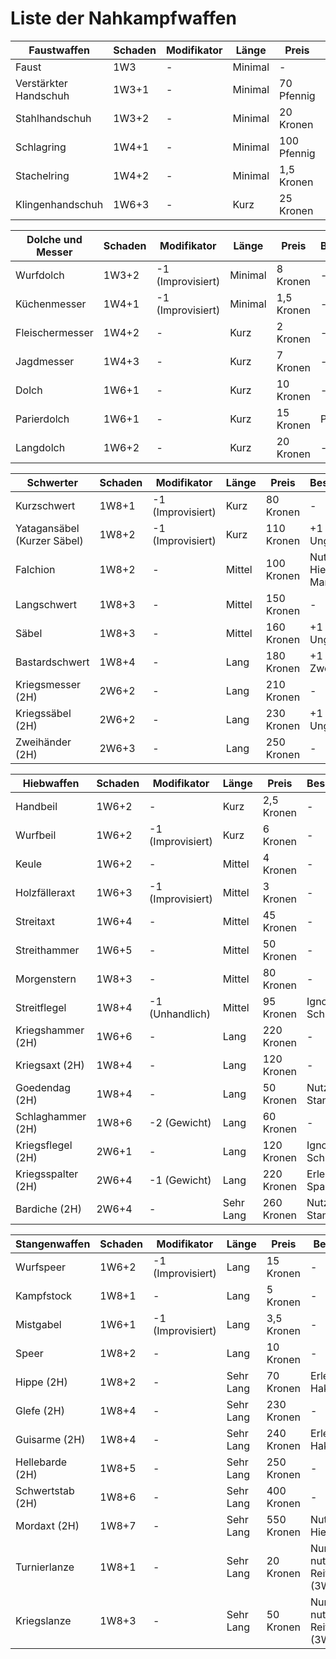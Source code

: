 # Liste der Nahkampfwaffen

| Faustwaffen	 | Schaden | Modifikator | Länge | Preis | Besonderheit | 
|----------|----------|----------|----------|----------|----------|
| Faust | 1W3 | - | Minimal | -	 |-	 |
| Verstärkter Handschuh | 1W3+1 | - | Minimal | 70 Pfennig |-	 |
| Stahlhandschuh | 1W3+2 | - | Minimal | 20 Kronen	 |-	 |
| Schlagring | 1W4+1 | - | Minimal | 100 Pfennig |-	 |
| Stachelring | 1W4+2 | - | Minimal | 1,5 Kronen	 |-	 |
| Klingenhandschuh | 1W6+3 | - | Kurz | 25 Kronen |-	 |

| Dolche und Messer	 | Schaden | Modifikator | Länge | Preis | Besonderheit | 
|----------|----------|----------|----------|----------|----------|
| Wurfdolch | 1W3+2 | -1 (Improvisiert)	 | Minimal | 8 Kronen	 |-	 |
| Küchenmesser | 1W4+1 | -1 (Improvisiert)	 | Minimal | 1,5 Kronen |-	 |
| Fleischermesser | 1W4+2 | - | Kurz | 2 Kronen		 |-	 |
| Jagdmesser | 1W4+3 | - | Kurz | 7 Kronen |-	 |
| Dolch | 1W6+1 | - | Kurz | 10 Kronen	 |-	 |
| Parierdolch | 1W6+1 | - | Kurz | 15 Kronen | Paradewaffe	 |
| Langdolch | 1W6+2 | - | Kurz | 20 Kronen |-	 |

| Schwerter	 | Schaden | Modifikator | Länge | Preis | Besonderheit | 
|----------|----------|----------|----------|----------|----------|
| Kurzschwert | 1W8+1	 | -1 (Improvisiert)	 | Kurz | 80 Kronen		 |-	 |
| Yatagansäbel (Kurzer Säbel) | 1W8+2	 | -1 (Improvisiert)	 | Kurz | 110 Kronen | +1 SP gegen Ungepanzert |
| Falchion | 1W8+2 | - | Mittel | 100 Kronen		 |Nutzbar für Hiebwaffen-Manöver	 |
| Langschwert | 1W8+3 | - | Mittel | 150 Kronen |-	 |
| Säbel | 1W8+3 | - | Mittel | 160 Kronen		 |+1 SP gegen Ungepanzert	 |
| Bastardschwert | 1W8+4 | - | Lang | 180 Kronen	 | +1 SP wenn Zweihändig	 |
| Kriegsmesser (2H)	 | 2W6+2 | - | Lang | 210 Kronen |-	 |
| Kriegssäbel (2H)	 | 2W6+2 | - | Lang | 230 Kronen		 |+1 SP gegen Ungepanzert	 |
| Zweihänder (2H) | 2W6+3 | - | Lang | 250 Kronen	 | - |

| Hiebwaffen	 | Schaden | Modifikator | Länge | Preis | Besonderheit | 
|----------|----------|----------|----------|----------|----------|
| Handbeil | 1W6+2	 | -	 | Kurz | 2,5 Kronen		 |-	 |
| Wurfbeil | 1W6+2	 | -1 (Improvisiert)	 | Kurz | 6 Kronen	 | - |
| Keule | 1W6+2 | - | Mittel | 4 Kronen		 | -	 |
| Holzfälleraxt | 1W6+3 | -1 (Improvisiert) | Mittel | 3 Kronen |-	 |
| Streitaxt | 1W6+4 | - | Mittel | 45 Kronen		 | -	 |
| Streithammer | 1W6+5 | - | Mittel | 50 Kronen	 | -	 |
| Morgenstern	 | 1W8+3 | - | Mittel | 80 Kronen |-	 |
| Streitflegel	 | 1W8+4 | -1 (Unhandlich) | Mittel | 95 Kronen		 | Ignoriert Schilde	 |
| Kriegshammer (2H) | 1W6+6 | - | Lang | 220 Kronen	 | - |
| Kriegsaxt (2H) | 1W8+4 | - | Lang | 120 Kronen	 | -	 |
| Goedendag (2H)	 | 1W8+4 | - | Lang | 50 Kronen | Nutzbar als Stangenwaffe	 |
| Schlaghammer (2H)	 | 1W8+6 | -2 (Gewicht) | Lang | 60 Kronen		 | -	 |
| Kriegsflegel (2H) | 2W6+1 | - | Lang | 120 Kronen	 | Ignoriert Schilde |
| Kriegsspalter (2H) | 2W6+4 | -1 (Gewicht) | Lang | 220 Kronen	 | Erleichtert Spalten |
| Bardiche (2H) | 2W6+4 | - | Sehr Lang | 260 Kronen	 | Nutzbar als Stangenwaffe |

| Stangenwaffen	 | Schaden | Modifikator | Länge | Preis | Besonderheit | 
|----------|----------|----------|----------|----------|----------|
| Wurfspeer | 1W6+2	 | -1 (Improvisiert)	 | Lang | 15 Kronen |-	 |
| Kampfstock | 1W8+1		 | -	 | Lang | 5 Kronen	| - |
| Mistgabel | 1W6+1 | -1 (Improvisiert) | Lang | 3,5 Kronen		 | -	 |
| Speer | 1W8+2 | - | Lang | 10 Kronen |-	 |
| Hippe (2H) | 1W8+2| - | Sehr Lang | 70 Kronen 	| Erleichtert Hakenmanöver	 |
| Glefe (2H) | 1W8+4 | - | Sehr Lang | 230 Kronen	 | -	 |
| Guisarme (2H)	 | 1W8+4 | - | Sehr Lang | 240 Kronen | Erleichtert Hakenmanöver	 |
| Hellebarde (2H)		 | 1W8+5 | - | Sehr Lang | 250 Kronen	| -	 |
| Schwertstab (2H) | 1W8+6 | - | Sehr Lang | 400 Kronen	 | - |
| Mordaxt (2H) | 1W8+7 | - | Sehr Lang | 550 Kronen	| Nutzbar als Hiebwaffe	 |
| Turnierlanze	 | 1W8+1 | - | Sehr Lang | 20 Kronen | Nur zu Pferd nutzbar / Reiterangriff (3W8+1)	 |
| Kriegslanze	 | 1W8+3 | - | Sehr Lang | 50 Kronen | Nur zu Pferd nutzbar / Reiterangriff (3W8+3)	 |
